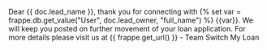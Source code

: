 Dear {{ doc.lead_name }}, thank you for connecting with {% set var = frappe.db.get_value("User", doc.lead_owner, "full_name") %} {{var}}. We will keep you posted on further movement of your loan application. For more details please visit us at {{ frappe.get_url() }} - Team Switch My Loan